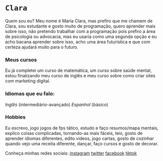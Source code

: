 # `Clara` 

 Quem sou eu?
Meu nome é Maria Clara, mas prefiro que me chamem de Clara, sou estudante e gosto muito de programação, quero aprender mais sobre isso, não pretendo trabalhar com a programação pois prefiro a área de psicologia ou advocacia, mas eu usaria como uma segunda opção e eu acho bacana aprender sobre isso, acho uma área futurística e que com certeza ajudará muito para o futuro.


### Meus cursos

Eu já completei um curso de matemática, um curso sobre saúde mental, estou finalizando meu curso de inglês e meu curso sobre como criar sites com marketing digital.


### Idiomas que eu falo:

_Inglês_ (intermediário-avançado)
_Espanhol_ (básico)

### **Hobbies**
Eu escrevo, jogo jogos de fps tático, estudo e faço resumos/mapa mentais, explico coisas complicadas, tornando-as mais fáceis, leio, gosto de aprender idiomas diferentes, edito videos, jogo cartas, gosto de cozinhar quando vejo uma receita diferente, dançar, faço cursos e gosto de decorar.

Conheça minhas redes sociais:
[instagram](https://www.instagram.com/claraamcr) 
[twitter](https://twitter.com/girlfriendlivie)
[facebook](https://www.facebook.com/maariaclararosa)
[tiktok](https://www.tiktok.com/@claraamcrr)



